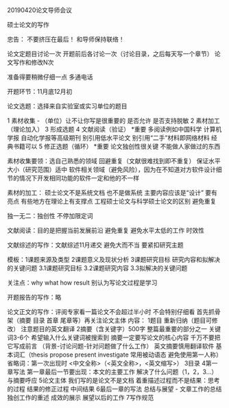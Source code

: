 20190420论文导师会议

硕士论文的写作

忠告：
不要挤压在最后！
和导师保持联络！

论文定题目讨论一次 开题前后各讨论一次（讨论目录，之后每天写一个章节） 论文写作和修改N次

准备得要稍微仔细一点 多通电话

开题环节：11月底12月初

论文选题：选择来自实验室或实习单位的题目

1 素材收集 - （单位）让不让你写是很重要的 是否允许 是否支持脱敏
2 素材加工（理论加入）
3 形成选题
4 文献阅读（验证） *重要 多阅读例如中国科学 计算机学报 自动化学报等高级期刊 别引用低水平论文 别引用“二手”材料即网络材料 经典书籍可以
5 修正选题（循环） *重要 论文独创性很关键 不能做人家做过的东西

素材收集要领：选自己熟悉的领域 回避重复（文献很难找到即不重复） 保证水平 大小（研究范围）适中 软件相关领域（避免风险），因为在不知道对方软件设计细节的情况下开发相同功能的软件一定和他的不一样

素材的加工：
硕士论文不是系统文档 也不是做系统 主要内容应该是“设计” 要有亮点 有些地方在理论上有支撑点
工程硕士论文与科学硕士论文的区别
避免重复

独一无二：独创性 不停加限定词

文献阅读：目的是把握当前发展前沿 避免重复 避免水平太低的工作 时效性


文献综述的写作：文献综述11月递交 避免大而不当 要紧扣研究主题

模板：1课题来源及类型 2课题意义及现状分析 3课题研究目标 研究内容和拟解决的关键问题 3.1课题研究目标 3.2课题研究内容 3.3拟解决的关键问题

关注点：why what how result 别认为写论文过程是学习


开题报告的写作：略


论文正文的写作：评阅专家看一篇论文不会超过半小时 不会特别仔细看 首先抓骨架（摘要 目录 首章 尾章等）再关注论文主体
内容： 
1题目 重新归纳（题目可修改） 注意题目的英文翻译
2摘要（含关键字）500字  整篇最重要的部分之一 关键词3-6个 希望输入什么关键词被搜索到 摘要一定要写论文的核心内容 千万不要把它写成前言 （背景-讨论问题-针对问题做了什么工作） 英文摘要慎用翻译软件 基本词汇（thesis propose present investigate 常用被动语态 避免使用第一人称）省略词：第一次出现时 <中文全称>（<英文全称>，<英文缩写>）
3目录
4第一章写法 第一章最后一节要出现：本文的主要工作 解决了什么问题（1，2，3…）与摘要呼应
5论文主体 我们写的是论文不是文档 着重描述过程而不是结果：思考的过程 结果的修正过程 中间结果
6最后一章的写法 总结与展望 - 文章工作的总结 独创工作的重述 成效的展示 展望以后的工作
7写作规范

